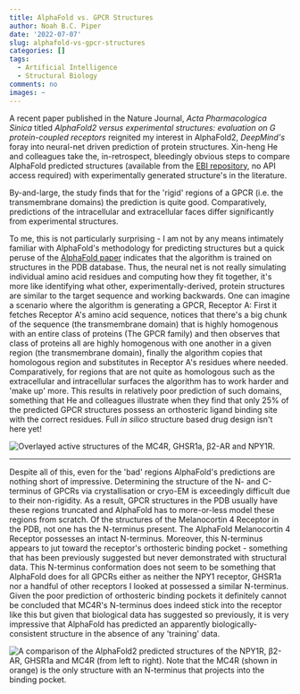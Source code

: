 ```yaml
---
title: AlphaFold vs. GPCR Structures
author: Noah B.C. Piper
date: '2022-07-07'
slug: alphafold-vs-gpcr-structures
categories: []
tags:
  - Artificial Intelligence
  - Structural Biology
comments: no
images: ~
---
```


A recent paper published in the Nature Journal, *Acta Pharmacologica Sinica* titled *AlphaFold2 versus experimental structures: evaluation on G protein-coupled receptors* reignited my interest in AlphaFold2, *DeepMind's* foray into neural-net driven prediction of protein structures. Xin-heng He and colleagues take the, in-retrospect, bleedingly obvious steps to compare AlphaFold predicted structures (available from the [EBI repository](https://alphafold.ebi.ac.uk/), no API access required) with experimentally generated structure's in the literature.

By-and-large, the study finds that for the 'rigid' regions of a GPCR (i.e. the transmembrane domains) the prediction is quite good. Comparatively, predictions of the intracellular and extracellular faces differ significantly from experimental structures.

To me, this is not particularly surprising - I am not by any means intimately familiar with AlphaFold's methodology for predicting structures but a quick peruse of the [AlphaFold paper](https://doi.org/10.1038/s41586-021-03819-2) indicates that the algorithm is trained on structures in the PDB database. Thus, the neural net is not really simulating individual amino acid residues and computing how they fit together, it's more like identifying what other, experimentally-derived, protein structures are similar to the target sequence and working backwards. One can imagine a scenario where the algorithm is generating a GPCR, Receptor A: First it fetches Receptor A's amino acid sequence, notices that there's a big chunk of the sequence (the transmembrane domain) that is highly homogenous with an entire class of proteins (The GPCR family) and then observes that class of proteins all are highly homogenous with one another in a given region (the transmembrane domain), finally the algorithm copies that homologous region and substitutes in Receptor A's residues where needed. Comparatively, for regions that are not quite as homologous such as the extracellular and intracellular surfaces the algorithm has to work harder and 'make up' more. This results in relatively poor prediction of such domains, something that He and colleagues illustrate when they find that only 25% of the predicted GPCR structures possess an orthosteric ligand binding site with the correct residues. Full *in silico* structure based drug design isn't here yet!

![*Overlayed active structures of the MC4R, GHSR1a, β2-AR and NPY1R.*](../images/GPCR_structures.png)

---

Despite all of this, even for the 'bad' regions AlphaFold's predictions are nothing short of impressive. Determining the structure of the N- and C-terminus of GPCRs via crystallisation or cryo-EM is exceedingly difficult due to their non-rigidity. As a result, GPCR structures in the PDB usually have these regions truncated and AlphaFold has to more-or-less model these regions from scratch. Of the structures of the Melanocortin 4 Receptor in the PDB, not one has the N-terminus present. The AlphaFold Melanocortin 4 Receptor possesses an intact N-terminus. Moreover, this N-terminus appears to jut toward the receptor's orthosteric binding pocket - something that has been previously suggested but never demonstrated with structural data. This N-terminus conformation does not seem to be something that AlphaFold does for all GPCRs either as neither the NPY1 receptor, GHSR1a nor a handful of other receptors I looked at possessed a similar N-terminus. Given the poor prediction of orthosteric binding pockets it definitely cannot be concluded that MC4R's N-terminus does indeed stick into the receptor like this but given that biological data has suggested so previously, it is very impressive that AlphaFold has predicted an apparently biologically-consistent structure in the absence of any 'training' data.

![*A comparison of the AlphaFold2 predicted structures of the NPY1R, β2-AR, GHSR1a and MC4R (from left to right). Note that the MC4R (shown in orange) is the only structure with an N-terminus that projects into the binding pocket.*](../images/N_terminus.png)
